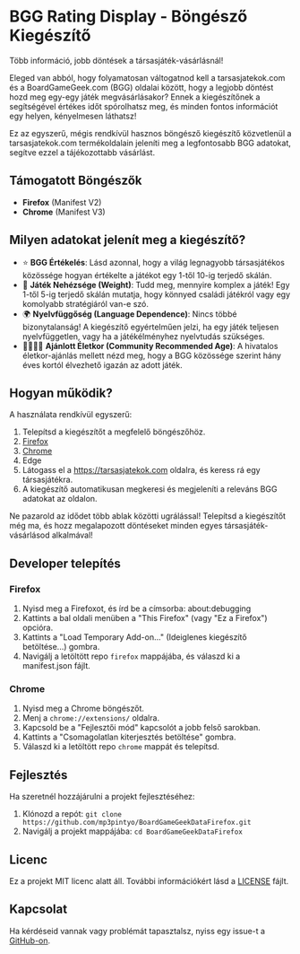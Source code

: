 # BGG Rating Display - Böngésző Kiegészítő

Több információ, jobb döntések a társasjáték-vásárlásnál!

Eleged van abból, hogy folyamatosan váltogatnod kell a tarsasjatekok.com és a BoardGameGeek.com (BGG) oldalai között, hogy a legjobb döntést hozd meg egy-egy játék megvásárlásakor? Ennek a kiegészítőnek a segítségével értékes időt spórolhatsz meg, és minden fontos információt egy helyen, kényelmesen láthatsz!

Ez az egyszerű, mégis rendkívül hasznos böngésző kiegészítő közvetlenül a tarsasjatekok.com termékoldalain jeleníti meg a legfontosabb BGG adatokat, segítve ezzel a tájékozottabb vásárlást.

## Támogatott Böngészők

- **Firefox** (Manifest V2)
- **Chrome** (Manifest V3)

## Milyen adatokat jelenít meg a kiegészítő?

- ⭐ **BGG Értékelés**: Lásd azonnal, hogy a világ legnagyobb társasjátékos közössége hogyan értékelte a játékot egy 1-től 10-ig terjedő skálán.
- 🧠 **Játék Nehézsége (Weight)**: Tudd meg, mennyire komplex a játék! Egy 1-től 5-ig terjedő skálán mutatja, hogy könnyed családi játékról vagy egy komolyabb stratégiáról van-e szó.
- 🌍 **Nyelvfüggőség (Language Dependence)**: Nincs többé bizonytalanság! A kiegészítő egyértelműen jelzi, ha egy játék teljesen nyelvfüggetlen, vagy ha a játékélményhez nyelvtudás szükséges.
- 👨‍👩‍👧‍👦 **Ajánlott Életkor (Community Recommended Age)**: A hivatalos életkor-ajánlás mellett nézd meg, hogy a BGG közössége szerint hány éves kortól élvezhető igazán az adott játék.

## Hogyan működik?

A használata rendkívül egyszerű:

1. Telepítsd a kiegészítőt a megfelelő böngészőhöz.
2. [Firefox](https://addons.mozilla.org/en-US/firefox/addon/bgg-on-tarsasjatekok-com/)
3. [Chrome](https://chromewebstore.google.com/detail/bgg-rating-display/hbblomigfolhgobfapgndjnflodmckkd)
4. Edge
4. Látogass el a https://tarsasjatekok.com oldalra, és keress rá egy társasjátékra.
5. A kiegészítő automatikusan megkeresi és megjeleníti a releváns BGG adatokat az oldalon.

Ne pazarold az idődet több ablak közötti ugrálással! Telepítsd a kiegészítőt még ma, és hozz megalapozott döntéseket minden egyes társasjáték-vásárlásod alkalmával!

## Developer telepítés

### Firefox

1. Nyisd meg a Firefoxot, és írd be a címsorba: about:debugging
2. Kattints a bal oldali menüben a "This Firefox" (vagy "Ez a Firefox") opcióra.
3. Kattints a "Load Temporary Add-on..." (Ideiglenes kiegészítő betöltése...) gombra.
4. Navigálj a letöltött repo `firefox` mappájába, és válaszd ki a manifest.json fájlt.

### Chrome

1. Nyisd meg a Chrome böngészőt.
2. Menj a `chrome://extensions/` oldalra.
3. Kapcsold be a "Fejlesztői mód" kapcsolót a jobb felső sarokban.
4. Kattints a "Csomagolatlan kiterjesztés betöltése" gombra.
5. Válaszd ki a letöltött repo `chrome` mappát és telepítsd.

## Fejlesztés

Ha szeretnél hozzájárulni a projekt fejlesztéséhez:

1. Klónozd a repót: `git clone https://github.com/mp3pintyo/BoardGameGeekDataFirefox.git`
2. Navigálj a projekt mappájába: `cd BoardGameGeekDataFirefox`

## Licenc

Ez a projekt MIT licenc alatt áll. További információkért lásd a [LICENSE](LICENSE) fájlt.

## Kapcsolat

Ha kérdéseid vannak vagy problémát tapasztalsz, nyiss egy issue-t a [GitHub-on](https://github.com/mp3pintyo/BoardGameGeekDataFirefox/issues).